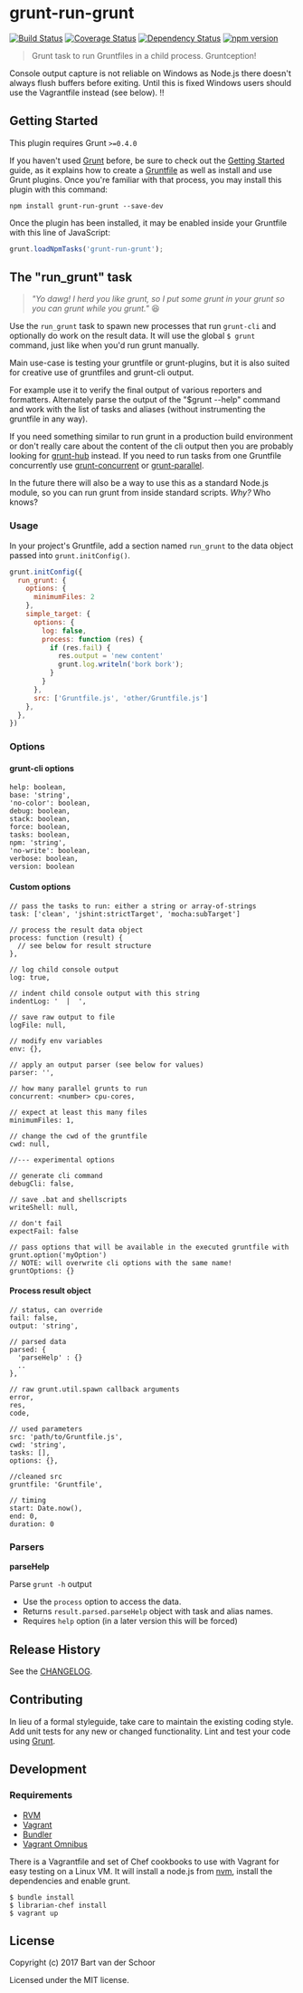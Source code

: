 # grunt-run-grunt

[![Build Status](https://travis-ci.org/Bartvds/grunt-run-grunt.svg?branch=master)](http://travis-ci.org/Bartvds/grunt-run-grunt)
[![Coverage Status](https://coveralls.io/repos/github/Bartvds/grunt-run-grunt/badge.svg?branch=master)](https://coveralls.io/github/Bartvds/grunt-run-grunt?branch=master)
[![Dependency Status](https://gemnasium.com/badges/github.com/Bartvds/grunt-run-grunt.svg)](https://gemnasium.com/github.com/Bartvds/grunt-run-grunt)
[![npm version](https://badge.fury.io/js/grunt-run-grunt.svg)](http://badge.fury.io/js/grunt-run-grunt)


> Grunt task to run Gruntfiles in a child process. Gruntception!

Console output capture is not reliable on Windows as Node.js there doesn't always flush buffers before exiting. Until this is fixed Windows users should use the Vagrantfile instead (see below). :bangbang:


## Getting Started
This plugin requires Grunt `>=0.4.0`

If you haven't used [Grunt](http://gruntjs.com/) before, be sure to check out the [Getting Started](http://gruntjs.com/getting-started) guide, as it explains how to create a [Gruntfile](http://gruntjs.com/sample-gruntfile) as well as install and use Grunt plugins. Once you're familiar with that process, you may install this plugin with this command:

```shell
npm install grunt-run-grunt --save-dev
```

Once the plugin has been installed, it may be enabled inside your Gruntfile with this line of JavaScript:

```js
grunt.loadNpmTasks('grunt-run-grunt');
```


## The "run_grunt" task

> *"Yo dawg! I herd you like grunt, so I put some grunt in your grunt so you can grunt while you grunt."* :laughing:

Use the `run_grunt` task to spawn new processes that run `grunt-cli` and optionally do work on the result data. It will use the global `$ grunt` command, just like when you'd run grunt manually.

Main use-case is testing your gruntfile or grunt-plugins, but it is also suited for creative use of gruntfiles and grunt-cli output. 

For example use it to verify the final output of various reporters and formatters. Alternately parse the output of the "$grunt --help" command and work with the list of tasks and aliases (without instrumenting the gruntfile in any way).

If you need something similar to run grunt in a production build environment or don't really care about the content of the cli output then you are probably looking for [grunt-hub](https://github.com/shama/grunt-hub) instead. If you need to run tasks from one Gruntfile concurrently use [grunt-concurrent](https://github.com/sindresorhus/grunt-concurrent) or [grunt-parallel](https://github.com/iammerrick/grunt-parallel).

In the future there will also be a way to use this as a standard Node.js module, so you can run grunt from inside standard scripts. *Why?* Who knows?

### Usage

In your project's Gruntfile, add a section named `run_grunt` to the data object passed into `grunt.initConfig()`.

```js
grunt.initConfig({
  run_grunt: {
    options: {
      minimumFiles: 2
    },
    simple_target: {
      options: {
        log: false,
        process: function (res) {
          if (res.fail) {
            res.output = 'new content'
            grunt.log.writeln('bork bork');
          }
        }
      },
      src: ['Gruntfile.js', 'other/Gruntfile.js']
    },
  },
})
```
### Options

#### grunt-cli options 

```
help: boolean,
base: 'string',
'no-color': boolean,
debug: boolean,
stack: boolean,
force: boolean,
tasks: boolean,
npm: 'string',
'no-write': boolean,
verbose: boolean,
version: boolean
```

#### Custom options
```
// pass the tasks to run: either a string or array-of-strings
task: ['clean', 'jshint:strictTarget', 'mocha:subTarget']

// process the result data object
process: function (result) {
  // see below for result structure
},

// log child console output
log: true,

// indent child console output with this string
indentLog: '  |  ',

// save raw output to file
logFile: null,

// modify env variables
env: {},

// apply an output parser (see below for values)
parser: '',

// how many parallel grunts to run
concurrent: <number> cpu-cores,

// expect at least this many files
minimumFiles: 1,

// change the cwd of the gruntfile
cwd: null,

//--- experimental options

// generate cli command
debugCli: false,

// save .bat and shellscripts
writeShell: null,

// don't fail
expectFail: false

// pass options that will be available in the executed gruntfile with grunt.option('myOption')
// NOTE: will overwrite cli options with the same name!
gruntOptions: {}
```

#### Process result object

```
// status, can override
fail: false,
output: 'string',

// parsed data
parsed: {
  'parseHelp' : {}
  ..
},

// raw grunt.util.spawn callback arguments
error,
res,
code,

// used parameters
src: 'path/to/Gruntfile.js',
cwd: 'string',
tasks: [],
options: {},

//cleaned src
gruntfile: 'Gruntfile',

// timing
start: Date.now(),
end: 0,
duration: 0
```

### Parsers

**parseHelp**

Parse `grunt -h` output

* Use the `process` option to access the data.
* Returns `result.parsed.parseHelp` object with task and alias names.
* Requires `help` option (in a later version this will be forced)


## Release History

See the [CHANGELOG](/CHANGELOG).


## Contributing

In lieu of a formal styleguide, take care to maintain the existing coding style. Add unit tests for any new or changed functionality. Lint and test your code using [Grunt](http://gruntjs.com/).


## Development

### Requirements

  - [RVM](https://rvm.io/)  
  - [Vagrant](https://www.vagrantup.com/)  
  - [Bundler](http://bundler.io/)  
  - [Vagrant Omnibus](https://github.com/chef/vagrant-omnibus)  

There is a Vagrantfile and set of Chef cookbooks to use with Vagrant for easy testing on a Linux VM. It will install a node.js from [nvm](https://github.com/creationix/nvm), install the dependencies and enable grunt.  

```
$ bundle install
$ librarian-chef install
$ vagrant up
```


## License

Copyright (c) 2017 Bart van der Schoor

Licensed under the MIT license.
